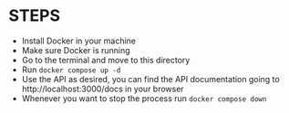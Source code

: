 # STEPS
- Install Docker in your machine
- Make sure Docker is running
- Go to the terminal and move to this directory
- Run `docker compose up -d`
- Use the API as desired, you can find the API documentation going to http://localhost:3000/docs in your browser
- Whenever you want to stop the process run `docker compose down`
